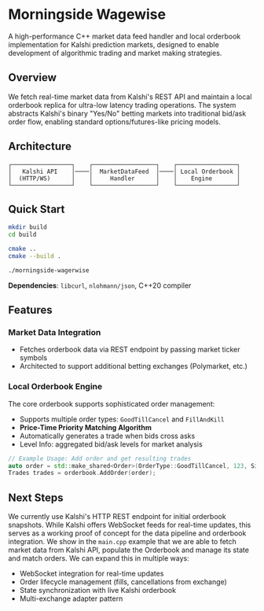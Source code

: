 # Morningside Wagewise

A high-performance C++ market data feed handler and local orderbook implementation for Kalshi prediction markets, designed to enable development  of algorithmic trading and market making strategies.

## Overview

We fetch real-time market data from Kalshi's REST API and maintain a local orderbook replica for ultra-low latency trading operations. The system abstracts Kalshi's binary "Yes/No" betting markets into traditional bid/ask order flow, enabling standard options/futures-like pricing models.

## Architecture

```
┌─────────────────┐    ┌──────────────────┐    ┌─────────────────┐
│   Kalshi API    │────│  MarketDataFeed  │────│ Local Orderbook │
│  (HTTP/WS)      │    │     Handler      │    │    Engine       │
└─────────────────┘    └──────────────────┘    └─────────────────┘
```

## Quick Start

```bash
mkdir build
cd build

cmake ..
cmake --build .

./morningside-wagerwise
```

**Dependencies**: `libcurl`, `nlohmann/json`, C++20 compiler

## Features

### Market Data Integration
- Fetches orderbook data via REST endpoint by passing market ticker symbols
- Architected to support additional betting exchanges (Polymarket, etc.)

### Local Orderbook Engine
The core orderbook supports sophisticated order management:
- Supports multiple order types: `GoodTillCancel` and `FillAndKill`
- **Price-Time Priority Matching Algorithm**
- Automatically generates a trade when bids cross asks
- Level Info: aggregated bid/ask levels for market analysis

```cpp
// Example Usage: Add order and get resulting trades
auto order = std::make_shared<Order>(OrderType::GoodTillCancel, 123, Side::Buy, 55, 100);
Trades trades = orderbook.AddOrder(order);
```

## Next Steps

We currently use Kalshi's HTTP REST endpoint for initial orderbook snapshots. While Kalshi offers WebSocket feeds for real-time updates, this serves as a working proof of concept for the data pipeline and orderbook integration. We show in the `main.cpp` example that we are able to fetch market data from Kalshi API, populate the Orderbook and manage its state and match orders. We can expand this in multiple ways:

- WebSocket integration for real-time updates
- Order lifecycle management (fills, cancellations from exchange)
- State synchronization with live Kalshi orderbook
- Multi-exchange adapter pattern


